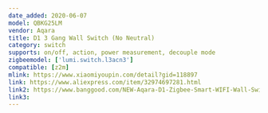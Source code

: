 ```yaml
---
date_added: 2020-06-07
model: QBKG25LM
vendor: Aqara
title: D1 3 Gang Wall Switch (No Neutral)
category: switch
supports: on/off, action, power measurement, decouple mode
zigbeemodel: ['lumi.switch.l3acn3']
compatible: [z2m]
mlink: https://www.xiaomiyoupin.com/detail?gid=118897
link: https://www.aliexpress.com/item/32974697281.html
link2: https://www.banggood.com/NEW-Aqara-D1-Zigbee-Smart-WIFI-Wall-Switch-1-or-2-or-3-Gang-LIVE-or-NEUTRAL-LINE-Xiaomi-Mijia-APP-Remote-Controller-p-1644324.html
link3: 
---
```

